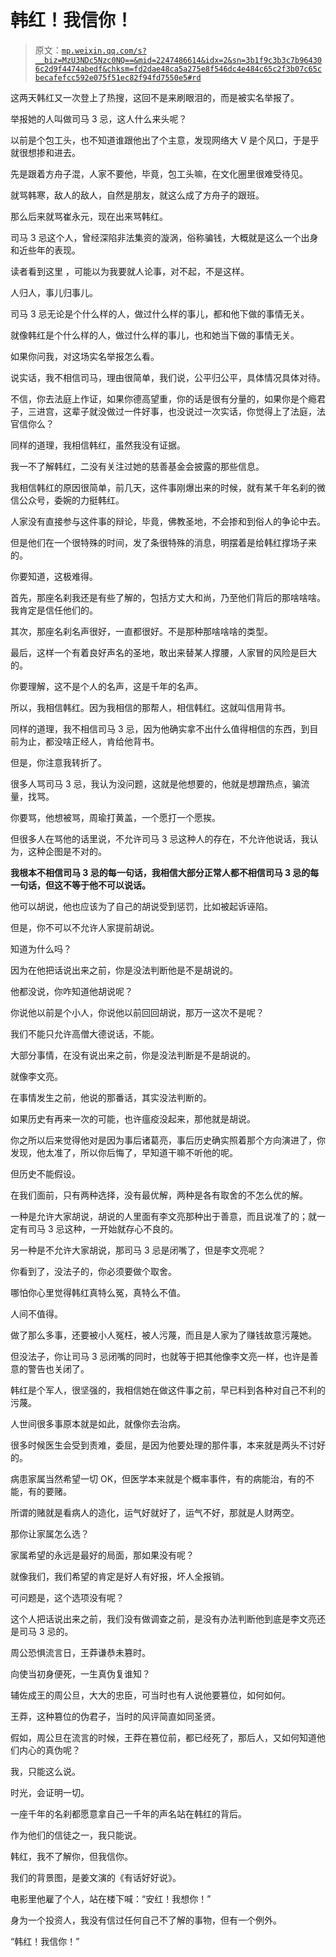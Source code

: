 # 韩红！我信你！

> 原文：[`mp.weixin.qq.com/s?__biz=MzU3NDc5Nzc0NQ==&mid=2247486614&idx=2&sn=3b1f9c3b3c7b964306c2d9f4474abedf&chksm=fd2dae48ca5a275e8f546dc4e484c65c2f3b07c65cbecafefcc592e075f51ec82f94fd7550e5#rd`](http://mp.weixin.qq.com/s?__biz=MzU3NDc5Nzc0NQ==&mid=2247486614&idx=2&sn=3b1f9c3b3c7b964306c2d9f4474abedf&chksm=fd2dae48ca5a275e8f546dc4e484c65c2f3b07c65cbecafefcc592e075f51ec82f94fd7550e5#rd)

这两天韩红又一次登上了热搜，这回不是来刷眼泪的，而是被实名举报了。

举报她的人叫做司马 3 忌，这人什么来头呢？

以前是个包工头，也不知道谁跟他出了个主意，发现网络大 V 是个风口，于是乎就很想掺和进去。

先是跟着方舟子混，人家不要他，毕竟，包工头嘛，在文化圈里很难受待见。

就骂韩寒，敌人的敌人，自然是朋友，就这么成了方舟子的跟班。

那么后来就骂崔永元，现在出来骂韩红。

司马 3 忌这个人，曾经深陷非法集资的漩涡，俗称骗钱，大概就是这么一个出身和近些年的表现。

读者看到这里 ，可能以为我要就人论事，对不起，不是这样。

人归人，事儿归事儿。

司马 3 忌无论是个什么样的人，做过什么样的事儿，都和他下做的事情无关。

就像韩红是个什么样的人，做过什么样的事儿，也和她当下做的事情无关。

如果你问我，对这场实名举报怎么看。

说实话，我不相信司马，理由很简单，我们说，公平归公平，具体情况具体对待。

不信，你去法庭上作证，如果你德高望重，你的话是很有分量的，如果你是个瘾君子，三进宫，这辈子就没做过一件好事，也没说过一次实话，你觉得上了法庭，法官信你么？

同样的道理，我相信韩红，虽然我没有证据。

我一不了解韩红，二没有关注过她的慈善基金会披露的那些信息。

我相信韩红的原因很简单，前几天，这件事刚爆出来的时候，就有某千年名刹的微信公众号，委婉的力挺韩红。

人家没有直接参与这件事的辩论，毕竟，佛教圣地，不会掺和到俗人的争论中去。

但是他们在一个很特殊的时间，发了条很特殊的消息，明摆着是给韩红撑场子来的。

你要知道，这极难得。

首先，那座名刹我还是有些了解的，包括方丈大和尚，乃至他们背后的那啥啥啥。我肯定是信任他们的。

其次，那座名刹名声很好，一直都很好。不是那种那啥啥啥的类型。

最后，这样一个有着良好声名的圣地，敢出来替某人撑腰，人家冒的风险是巨大的。

你要理解，这不是个人的名声，这是千年的名声。

所以，我相信韩红。因为我相信的那帮人，相信韩红。这就叫信用背书。

同样的道理，我不相信司马 3 忌，因为他确实拿不出什么值得相信的东西，到目前为止，都没啥正经人，肯给他背书。

但是，你注意我转折了。

很多人骂司马 3 忌，我认为没问题，这就是他想要的，他就是想蹭热点，骗流量，找骂。

你要骂，他想被骂，周瑜打黄盖，一个愿打一个愿挨。 

但很多人在骂他的话里说，不允许司马 3 忌这种人的存在，不允许他说话，我认为，这种企图是不对的。

**我根本不相信司马 3 忌的每一句话，我相信大部分正常人都不相信司马 3 忌的每一句话，但这不等于他不可以说话。**

他可以胡说，他也应该为了自己的胡说受到惩罚，比如被起诉诬陷。

但是，你不可以不允许人家提前胡说。

知道为什么吗？

因为在他把话说出来之前，你是没法判断他是不是胡说的。

他都没说，你咋知道他胡说呢？

你说他以前是个小人，你说他以前回回胡说，那万一这次不是呢？

我们不能只允许高僧大德说话，不能。

大部分事情，在没有说出来之前，你是没法判断是不是胡说的。

就像李文亮。

在事情发生之前，他说的那番话，其实没法判断的。

如果历史有再来一次的可能，也许瘟疫没起来，那他就是胡说。

你之所以后来觉得他对是因为事后诸葛亮，事后历史确实照着那个方向演进了，你发现，他太准了，所以你后悔了，早知道干嘛不听他的呢。

但历史不能假设。

在我们面前，只有两种选择，没有最优解，两种是各有取舍的不怎么优的解。

一种是允许大家胡说，胡说的人里面有李文亮那种出于善意，而且说准了的；就一定有司马 3 忌这种，一开始就存心不良的。

另一种是不允许大家胡说，那司马 3 忌是闭嘴了，但是李文亮呢？

你看到了，没法子的，你必须要做个取舍。

哪怕你心里觉得韩红真特么冤，真特么不值。

人间不值得。

做了那么多事，还要被小人冤枉，被人污蔑，而且是人家为了赚钱故意污蔑她。

但没法子，你让司马 3 忌闭嘴的同时，也就等于把其他像李文亮一样，也许是善意的警告也关闭了。

韩红是个军人，很坚强的，我相信她在做这件事之前，早已料到各种对自己不利的污蔑。

人世间很多事原本就是如此，就像你去治病。

很多时候医生会受到责难，委屈，是因为他要处理的那件事，本来就是两头不讨好的。

病患家属当然希望一切 OK，但医学本来就是个概率事件，有的病能治，有的不能，有的要赌。

所谓的赌就是看病人的造化，运气好就好了，运气不好，那就是人财两空。

那你让家属怎么选？

家属希望的永远是最好的局面，那如果没有呢？

就像我们，我们希望的肯定是好人有好报，坏人全报销。

可问题是，这个选项没有呢？

这个人把话说出来之前，我们没有做调查之前，是没有办法判断他到底是李文亮还是司马 3 忌的。

周公恐惧流言日，王莽谦恭未篡时。

向使当初身便死，一生真伪复谁知？

辅佐成王的周公旦，大大的忠臣，可当时也有人说他要篡位，如何如何。

王莽，这种篡位的伪君子，当时的风评简直如同圣贤。

假如，周公旦在流言的时候，王莽在篡位前，都已经死了，那后人，又如何知道他们内心的真伪呢？

我，只能这么说。

时光，会证明一切。

一座千年的名刹都愿意拿自己一千年的声名站在韩红的背后。

作为他们的信徒之一，我只能说。

韩红，我不了解你，但我信你。

我们的背景图，是姜文演的《有话好好说》。

电影里他雇了个人，站在楼下喊：“安红！我想你！”

身为一个投资人，我没有信过任何自己不了解的事物，但有一个例外。

“韩红！我信你！”